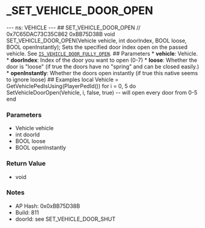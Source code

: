 # _SET_VEHICLE_DOOR_OPEN

--- ns: VEHICLE --- ## SET_VEHICLE_DOOR_OPEN  // 0x7C65DAC73C35C862 0xBB75D38B void SET_VEHICLE_DOOR_OPEN(Vehicle vehicle, int doorIndex, BOOL loose, BOOL openInstantly);  Sets the specified door index open on the passed vehicle. See [`IS_VEHICLE_DOOR_FULLY_OPEN`](#_0x3E933CFF7B111C22).   ## Parameters * **vehicle**: Vehicle. * **doorIndex**: Index of the door you want to open (0-7) * **loose**: Whether the door is "loose" (if true the doors have no "spring" and can be closed easily.) * **openInstantly**: Whether the doors open instantly (if true this native seems to ignore loose)  ## Examples local Vehicle = GetVehiclePedIsUsing(PlayerPedId()) for i = 0, 5 do SetVehicleDoorOpen(Vehicle, i, false, true) -- will open every door from 0-5 end

### Parameters
* Vehicle vehicle
* int doorId
* BOOL loose
* BOOL openInstantly

### Return Value
* void

### Notes
* AP Hash: 0x0xBB75D38B
* Build: 811
* doorId: see SET_VEHICLE_DOOR_SHUT

